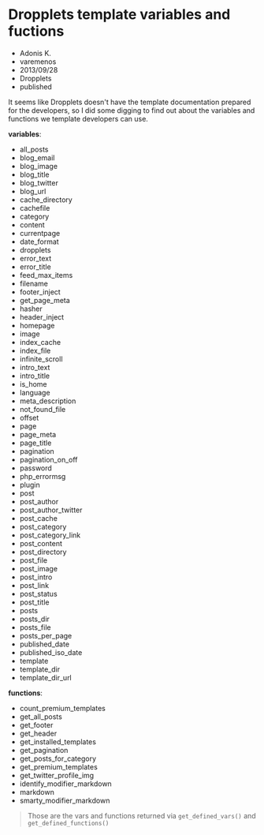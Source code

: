 # Dropplets template variables and fuctions
- Adonis K.
- varemenos
- 2013/09/28
- Dropplets
- published

It seems like Dropplets doesn't have the template documentation prepared for the developers, so I did some digging to find out about the variables and functions we template developers can use.

__variables__:

* all_posts
* blog\_email
* blog\_image
* blog\_title
* blog\_twitter
* blog\_url
* cache\_directory
* cachefile
* category
* content
* currentpage
* date\_format
* dropplets
* error\_text
* error\_title
* feed\_max\_items
* filename
* footer\_inject
* get\_page\_meta
* hasher
* header\_inject
* homepage
* image
* index\_cache
* index\_file
* infinite\_scroll
* intro\_text
* intro\_title
* is\_home
* language
* meta\_description
* not\_found\_file
* offset
* page
* page\_meta
* page\_title
* pagination
* pagination\_on\_off
* password
* php\_errormsg
* plugin
* post
* post\_author
* post\_author\_twitter
* post\_cache
* post\_category
* post\_category\_link
* post\_content
* post\_directory
* post\_file
* post\_image
* post\_intro
* post\_link
* post\_status
* post\_title
* posts
* posts\_dir
* posts\_file
* posts\_per\_page
* published\_date
* published\_iso\_date
* template
* template\_dir
* template\_dir\_url

__functions__:

* count\_premium\_templates
* get\_all\_posts
* get\_footer
* get\_header
* get\_installed\_templates
* get\_pagination
* get\_posts\_for\_category
* get\_premium\_templates
* get\_twitter\_profile\_img
* identify\_modifier\_markdown
* markdown
* smarty\_modifier\_markdown

> Those are the vars and functions returned via `get_defined_vars()` and `get_defined_functions()`

